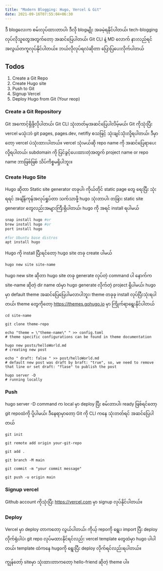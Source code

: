 ```yaml
---
title: "Modern Blogging: Hugo, Vercel & Git"
date: 2021-09-16T07:55:04+06:30
---
```


ဒီ blogလေးက စမ်းလုပ်ထားတာပါ၊ ဒီလို blogမျိုး  အခမဲ့ရနိုင်ပါတယ်၊ tech-blogging လုပ်လိုသူတွေအတွက်တော့ အဆင်ပြေပါတယ်၊ Git CLI နဲ့ MD လောက် နားလည်ရင်အလွယ်တကူလုပ်နိုင်ပါတယ်။ ဘယ်လိုလုပ်ရလဲဆိုတာ ပြောပြပေးလိုက်ပါတယ်

## Todos

1. Create a Git Repo
2. Create Hugo site
3. Push to Git
4. Signup Vercel
5. Deploy Hugo from Git (Your reop)

### Create a Git Repository

Git အကောင့်ရှိဖို့လိုပါတယ်၊ Git CLI သုံးတတ်မှအဆင်ပြေပါလိမ့်မယ်၊ Git ကိုသုံးပြီး vercel မသုံးဘဲ git pages, pages.dev, netifly စသဖြင့် သုံးချင်သုဲံးလို့ရပါတယ်၊ ဒီမှာတော့ vercel ပဲသုံးထားပါတယ်။ vercel သုံးမယ်ဆို repo name ကို အဆင်ပြေရာပေးလို့ရပါတယ်၊ subdomain ကို ပြင်ခွင့်ပေးထားတဲ့အတွက် project name or repo name ဘာဖြစ်ဖြစ် သိပ်ကိစ္စမရှိပါဘူး။

### Create Hugo Site

Hugo ဆိုတာ Static site generator တခုပါ၊ ကိုယ်တိုင် static page တွေ ရေးပြီး သုံးရရင် အချိန်ကုန်အလုပ်ရှုပ်တာ သက်သာဖို့ hugo သုံးတာပါ၊ တခြား static site generator တွေလည်းအများကြီးရှိပါတယ်၊ hugo ကို အရင် install ရပါမယ်

```bash
snap install hugo #or
brew install hugo #or
port install hugo

#for Ubuntu base distros
apt install hugo
```

Hugo ကို install ပြီးရင်တော့ hugo site တခု create ပါမယ်

```bash
hugo new site site-name 
```

hugo new site ဆိုတာ hugo site တခု generate လုပ်တဲ့ command ပါ နောက်က site-name ဆိုတဲ့ dir name ထဲမှာ hugo generate လိုက်တဲ့ project ရှိပါမယ်၊ hugo မှာ default theme အဆင်ပြေပြေပါမလာပါဘူး၊ theme တခုခု install လုပ်ပြီးသုံးရပါတယ်၊ theme တွေကိုတော့ https://themes.gohugo.io မှာ ကြိုက်ရာရွေးနိုင်ပါတယ်

```shell
cd site-name

git clone theme-repo

echo "theme = \"theme-name\" " >> config.toml
# theme specific configurations can be found in theme documentation 

hugo new posts/helloWorld.md
# creating new post

echo " draft: false " >> post/helloWorld.md
# default new post was draft by braft: "true", so, we need to remove that line or set draft: "flase" to publish the post

hugo server -D
# running locally
```

### Push

hugo server -D command က local မှာ deploy ပြီး စမ်းတာပါ၊ ready ဖြစ်ရင်တော့ git repoထဲကို ပို့ပါမယ်၊ ဒီနေရာမှာတော့ Git ကို CLI ကနေ သုံးတတ်ရင် အဆင်ပြေပါတယ်

```shell
git init

git remote add origin your-git-repo

git add .

git branch -M main

git commit -m "your commit message"

git push -u origin main
```

### Signup vercel

Github account ကိုသုံးပြီး https://vercel.com မှာ signup လုပ်နိုင်ပါတယ်။

### Deploy

Vercel မှာ deploy တာကတော့ လွယ်ပါတယ်၊ ကိုယ့် repoကို ရွေး၊ import ပြီး deploy လိုက်ရုံပါပဲ၊ git repo လုပ်မထားနိုင်ရင်လည်း vercel template တွေထဲမှာ hugo ပါပါတယ်၊ template ထဲကနေ hugoကို ရွေးပြီး deploy လိုက်ရင်လည်းရပါတယ်။ 

ကျွန်တော့် siteမှာ သုံးထားတာကတော့ hello-friend ဆိုတဲ့ theme ပါ။